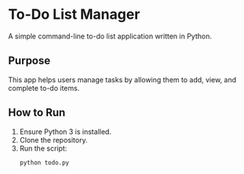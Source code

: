 # To-Do List Manager

A simple command-line to-do list application written in Python.

## Purpose
This app helps users manage tasks by allowing them to add, view, and complete to-do items.

## How to Run

1. Ensure Python 3 is installed.
2. Clone the repository.
3. Run the script:
   ```bash
   python todo.py
